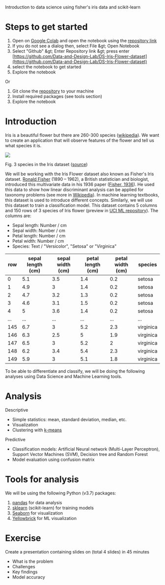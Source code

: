 Introduction to data science using fisher's iris data and scikit-learn

# Steps to get started

1. Open on [Google Colab](https://colab.research.google.com/) and open the notebook using the [repository link](https://github.com/Data-and-Design-Lab/DS-Iris-Flower-dataset)
  1. If you do not see a dialog then, select File \&gt; Open Notebook
  2. Select &quot;Github&quot; \&gt; Enter Repository link \&gt; press enter
[https://github.com/Data-and-Design-Lab/DS-Iris-Flower-dataset](https://github.com/Data-and-Design-Lab/DS-Iris-Flower-dataset)
  3. select the notebook to get started
2. Explore the notebook

Or

1. Git clone the [repository](https://github.com/Data-and-Design-Lab/DS-Iris-Flower-dataset) to your machine
2. Install required packages (see tools section)
3. Explore the notebook

# Introduction

Iris is a beautiful flower but there are 260-300 species ([wikipedia](https://en.wikipedia.org/wiki/Iris_(plant))). We want to create an application that will observe features of the flower and tell us what species it is.

![](RackMultipart20220520-1-a5yruo_html_a9817950933b1e28.png)

Fig. 3 species in the Iris dataset ([source](https://medium.com/@Nivitus./iris-flower-classification-machine-learning-d4e337140fa4))

We will be working with the Iris Flower dataset also known as Fisher&#39;s Iris dataset. [Ronald Fisher](https://en.wikipedia.org/wiki/Ronald_Fisher) (1890 – 1962), a British statistician and biologist, introduced this multivariate data in his 1936 paper ([Fisher, 1936](https://onlinelibrary.wiley.com/doi/pdf/10.1111/j.1469-1809.1936.tb02137.x)). He used this data to show how linear discriminant analysis can be applied for taxonomy problems (see more in [Wikipedia](https://en.wikipedia.org/wiki/Iris_flower_data_set)). In machine learning textbooks, this dataset is used to introduce different concepts. Similarly, we will use this dataset to train a classification model. This dataset contains 5 columns and 150 rows of 3 species of Iris flower (preview in [UCI ML repository](https://archive.ics.uci.edu/ml/datasets/iris)). The columns are:

- Sepal length: Number / cm
- Sepal width: Number / cm
- Petal length: Number / cm
- Petal width: Number / cm
- Species: Text / &quot;Versicolor&quot;, &quot;Setosa&quot; or &quot;Virginica&quot;

| **row** | **sepal length (cm)** | **sepal width (cm)** | **petal length (cm)** | **petal width (cm)** | **species** |
| --- | --- | --- | --- | --- | --- |
| 0 | 5.1 | 3.5 | 1.4 | 0.2 | setosa |
| 1 | 4.9 | 3 | 1.4 | 0.2 | setosa |
| 2 | 4.7 | 3.2 | 1.3 | 0.2 | setosa |
| 3 | 4.6 | 3.1 | 1.5 | 0.2 | setosa |
| 4 | 5 | 3.6 | 1.4 | 0.2 | setosa |
| ... | ... | ... | ... | ... | ... |
| 145 | 6.7 | 3 | 5.2 | 2.3 | virginica |
| 146 | 6.3 | 2.5 | 5 | 1.9 | virginica |
| 147 | 6.5 | 3 | 5.2 | 2 | virginica |
| 148 | 6.2 | 3.4 | 5.4 | 2.3 | virginica |
| 149 | 5.9 | 3 | 5.1 | 1.8 | virginica |

To be able to differentiate and classify, we will be doing the following analyses using Data Science and Machine Learning tools.

# Analysis

Descriptive

- Simple statistics: mean, standard deviation, median, etc.
- Visualization
- Clustering with [k-means](https://en.wikipedia.org/wiki/K-means_clustering)

Predictive

- Classification models: Artificial Neural network (Multi-Layer Perceptron), Support Vector Machines (SVM), Decision tree and Random Forest
- Model evaluation using confusion matrix

# Tools for analysis

We will be using the following Python (v3.7) packages:

1. [pandas](https://pandas.pydata.org/docs/index.html) for data analysis
2. [sklearn](https://scikit-learn.org/stable/index.html) (scikit-learn) for training models
3. [Seaborn](https://seaborn.pydata.org/index.html) for visualization
4. [Yellowbrick](https://www.scikit-yb.org/en/latest/index.html) for ML visualization

# Exercise

Create a presentation containing slides on (total 4 slides) in 45 minutes

- What is the problem
- Challenges
- Key findings
- Model accuracy
